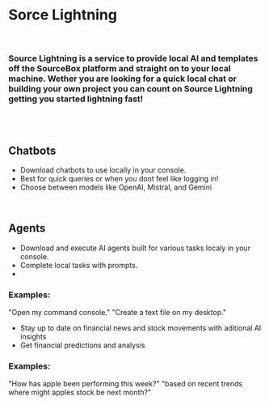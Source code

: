 # Sorce Lightning
<br/>

### Source Lightning is a service to provide local AI and templates off the SourceBox platform and straight on to your local machine. Wether you are looking for a quick local chat or building your own project you can count on Source Lightning getting you started lightning fast!

<br>
<br>

## Chatbots
- Download chatbots to use locally in your console.
- Best for quick queries or when you dont feel like logging in!
- Choose between models like OpenAI, Mistral, and Gemini

<br/>

## Agents
- Download and execute AI agents built for various tasks localy in your console.
- Complete local tasks with prompts.
- 
### Examples:

"Open my command console."
"Create a text file on my desktop."

- Stay up to date on financial news and stock movements with aditional AI insights
- Get financial predictions and analysis

### Examples:

"How has apple been performing this week?"
"based on recent trends where might apples stock be next month?"
